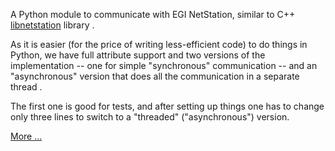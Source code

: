 A Python module to communicate with EGI NetStation, similar to C++ [libnetstation](http://code.google.com/p/libnetstation/) library .

As it is easier (for the price of writing less-efficient code) to do things in Python, we have full attribute support and two versions of the implementation -- one for simple "synchronous" communication -- and an "asynchronous" version that does all the communication in a separate thread .

The first one is good for tests, and after setting up things one has to change only three lines to switch to a "threaded" ("asynchronous") version.

[More ... ](ShortDescription.md)